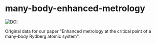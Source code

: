 # many-body-enhanced-metrology

[![DOI](https://zenodo.org/badge/466931928.svg)](https://zenodo.org/badge/latestdoi/466931928)

Original data for our paper "Enhanced metrology at the critical point of a many-body Rydberg atomic system".
